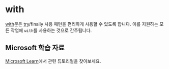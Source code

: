 # with

[with](https://docs.python.org/3/reference/compound_stmts.html#with)문은 [try](https://docs.python.org/3/reference/compound_stmts.html#the-try-statement)/finally 사용 패턴을 편리하게 사용할 수 있도록 합니다. 이를 지원하는 모든 작업에 `with`를 사용하는 것으로 간주됩니다.

## Microsoft 학습 자료

[Microsoft Learn](https://learn.microsoft.com/?WT.mc_id=python-c9-niner)에서 관련 튜토리얼을 찾아보세요.

